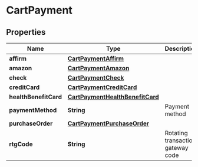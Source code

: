 

# CartPayment


## Properties

| Name | Type | Description | Notes |
|------------ | ------------- | ------------- | -------------|
|**affirm** | [**CartPaymentAffirm**](CartPaymentAffirm.md) |  |  [optional] |
|**amazon** | [**CartPaymentAmazon**](CartPaymentAmazon.md) |  |  [optional] |
|**check** | [**CartPaymentCheck**](CartPaymentCheck.md) |  |  [optional] |
|**creditCard** | [**CartPaymentCreditCard**](CartPaymentCreditCard.md) |  |  [optional] |
|**healthBenefitCard** | [**CartPaymentHealthBenefitCard**](CartPaymentHealthBenefitCard.md) |  |  [optional] |
|**paymentMethod** | **String** | Payment method |  [optional] |
|**purchaseOrder** | [**CartPaymentPurchaseOrder**](CartPaymentPurchaseOrder.md) |  |  [optional] |
|**rtgCode** | **String** | Rotating transaction gateway code |  [optional] |



